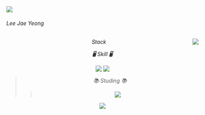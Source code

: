<img src="https://capsule-render.vercel.app/api?type=waving&color=ECDC7A&height=140&section=header&text=Lee%20Jae%20Yeong&animation=scaleIn&fontSize=20&fontAlign=10&fontAlignY=30"/>

###### Lee Jae Yeong
<image align=right src="https://github-readme-stats.vercel.app/api/top-langs/?username=Jae0o&layout=compact(https://github.com/Jae0o/github-readme-stats)"/>
</div>
<div align=center>
  <h6 align=center>Stack</6>
<p>🖥️ Skill 🖥️</p>
  <img  align=center src="https://img.shields.io/badge/HTML5-E34F26?style=flat-square&logo=HTML5&logoColor=white"/> <img align=center src="https://img.shields.io/badge/CSS3-1572B6?style=flat-square&logo=CSS3&logoColor=white"/>

> 📚 Studing 📚
> ><img src="https://img.shields.io/badge/Javascript-F7DF1E?style=flat-square&logo=Javascript&logoColor=white"/></a>



<img src="https://capsule-render.vercel.app/api?type=waving&color=ECDC7A&height=100&section=footer&text=&fontSize=90"/>
